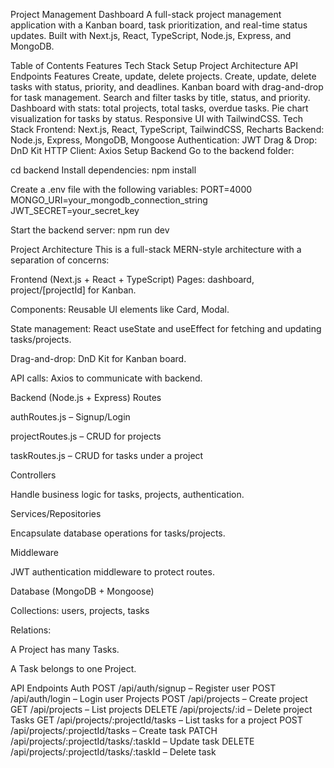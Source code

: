 Project Management Dashboard
A full-stack project management application with a Kanban board, task prioritization, and real-time status updates. Built with Next.js, React, TypeScript, Node.js, Express, and MongoDB.

Table of Contents
Features
Tech Stack
Setup
Project Architecture
API Endpoints
Features
Create, update, delete projects.
Create, update, delete tasks with status, priority, and deadlines.
Kanban board with drag-and-drop for task management.
Search and filter tasks by title, status, and priority.
Dashboard with stats: total projects, total tasks, overdue tasks.
Pie chart visualization for tasks by status.
Responsive UI with TailwindCSS.
Tech Stack
Frontend: Next.js, React, TypeScript, TailwindCSS, Recharts
Backend: Node.js, Express, MongoDB, Mongoose
Authentication: JWT
Drag & Drop: DnD Kit
HTTP Client: Axios
Setup
Backend
Go to the backend folder:

cd backend
Install dependencies: npm install

Create a .env file with the following variables: PORT=4000 MONGO_URI=your_mongodb_connection_string JWT_SECRET=your_secret_key

Start the backend server: npm run dev

Project Architecture
This is a full-stack MERN-style architecture with a separation of concerns:

Frontend (Next.js + React + TypeScript)
Pages: dashboard, project/[projectId] for Kanban.

Components: Reusable UI elements like Card, Modal.

State management: React useState and useEffect for fetching and updating tasks/projects.

Drag-and-drop: DnD Kit for Kanban board.

API calls: Axios to communicate with backend.

Backend (Node.js + Express)
Routes

authRoutes.js – Signup/Login

projectRoutes.js – CRUD for projects

taskRoutes.js – CRUD for tasks under a project

Controllers

Handle business logic for tasks, projects, authentication.

Services/Repositories

Encapsulate database operations for tasks/projects.

Middleware

JWT authentication middleware to protect routes.

Database (MongoDB + Mongoose)

Collections: users, projects, tasks

Relations:

A Project has many Tasks.

A Task belongs to one Project.

API Endpoints
Auth
POST /api/auth/signup – Register user
POST /api/auth/login – Login user
Projects
POST /api/projects – Create project
GET /api/projects – List projects
DELETE /api/projects/:id – Delete project
Tasks
GET /api/projects/:projectId/tasks – List tasks for a project
POST /api/projects/:projectId/tasks – Create task
PATCH /api/projects/:projectId/tasks/:taskId – Update task
DELETE /api/projects/:projectId/tasks/:taskId – Delete task
